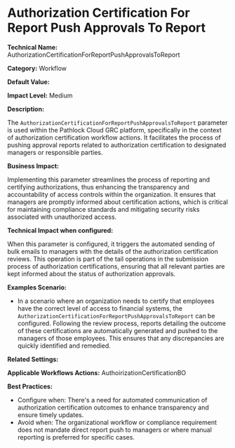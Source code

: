 # Authorization Certification For Report Push Approvals To Report

**Technical Name:** AuthorizationCertificationForReportPushApprovalsToReport

**Category:** Workflow

**Default Value:**

**Impact Level:** Medium

**Description:**

The `AuthorizationCertificationForReportPushApprovalsToReport` parameter is used within the Pathlock Cloud GRC platform, specifically in the context of authorization certification workflow actions. It facilitates the process of pushing approval reports related to authorization certification to designated managers or responsible parties.

**Business Impact:**

Implementing this parameter streamlines the process of reporting and certifying authorizations, thus enhancing the transparency and accountability of access controls within the organization. It ensures that managers are promptly informed about certification actions, which is critical for maintaining compliance standards and mitigating security risks associated with unauthorized access.

**Technical Impact when configured:**

When this parameter is configured, it triggers the automated sending of bulk emails to managers with the details of the authorization certification reviews. This operation is part of the tail operations in the submission process of authorization certifications, ensuring that all relevant parties are kept informed about the status of authorization approvals.

**Examples Scenario:**

- In a scenario where an organization needs to certify that employees have the correct level of access to financial systems, the `AuthorizationCertificationForReportPushApprovalsToReport` can be configured. Following the review process, reports detailing the outcome of these certifications are automatically generated and pushed to the managers of those employees. This ensures that any discrepancies are quickly identified and remedied.

**Related Settings:**

**Applicable Workflows Actions:** AuthoirizationCertificationBO

**Best Practices:** 

- Configure when: There's a need for automated communication of authorization certification outcomes to enhance transparency and ensure timely updates.
- Avoid when: The organizational workflow or compliance requirement does not mandate direct report push to managers or where manual reporting is preferred for specific cases.